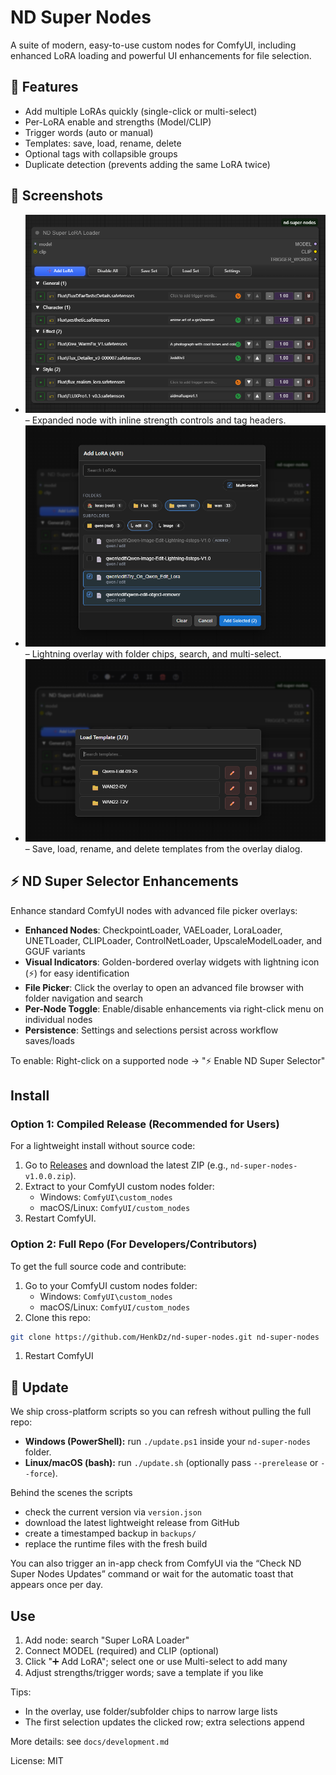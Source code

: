 # ND Super Nodes

A suite of modern, easy-to-use custom nodes for ComfyUI, including enhanced LoRA loading and powerful UI enhancements for file selection.

## 🌟 Features

- Add multiple LoRAs quickly (single-click or multi-select)
- Per-LoRA enable and strengths (Model/CLIP)
- Trigger words (auto or manual)
- Templates: save, load, rename, delete
- Optional tags with collapsible groups
- Duplicate detection (prevents adding the same LoRA twice)

## 📸 Screenshots


- ![Super LoRA Loader node overview](docs/media/super-lora-loader-overview.png) – Expanded node with inline strength controls and tag headers.
- ![ND Super Selector overlay picker](docs/media/nd-power-ui-overlay.png) – Lightning overlay with folder chips, search, and multi-select.
- ![Template browser and quick actions](docs/media/template-browser.png) – Save, load, rename, and delete templates from the overlay dialog.

## ⚡ ND Super Selector Enhancements

Enhance standard ComfyUI nodes with advanced file picker overlays:

- **Enhanced Nodes**: CheckpointLoader, VAELoader, LoraLoader, UNETLoader, CLIPLoader, ControlNetLoader, UpscaleModelLoader, and GGUF variants
- **Visual Indicators**: Golden-bordered overlay widgets with lightning icon (⚡) for easy identification
- **File Picker**: Click the overlay to open an advanced file browser with folder navigation and search
- **Per-Node Toggle**: Enable/disable enhancements via right-click menu on individual nodes
- **Persistence**: Settings and selections persist across workflow saves/loads

To enable: Right-click on a supported node → "⚡ Enable ND Super Selector"

## Install

### Option 1: Compiled Release (Recommended for Users)

For a lightweight install without source code:

1. Go to [Releases](https://github.com/HenkDz/nd-super-nodes/releases) and download the latest ZIP (e.g., `nd-super-nodes-v1.0.0.zip`).
2. Extract to your ComfyUI custom nodes folder:
   - Windows: `ComfyUI\custom_nodes`
   - macOS/Linux: `ComfyUI/custom_nodes`
3. Restart ComfyUI.

### Option 2: Full Repo (For Developers/Contributors)

To get the full source code and contribute:

1. Go to your ComfyUI custom nodes folder:
   - Windows: `ComfyUI\custom_nodes`
   - macOS/Linux: `ComfyUI/custom_nodes`
2. Clone this repo:

```bash
git clone https://github.com/HenkDz/nd-super-nodes.git nd-super-nodes
```

1. Restart ComfyUI

## 🔁 Update

We ship cross-platform scripts so you can refresh without pulling the full repo:

- **Windows (PowerShell):** run `./update.ps1` inside your `nd-super-nodes` folder.
- **Linux/macOS (bash):** run `./update.sh` (optionally pass `--prerelease` or `--force`).

Behind the scenes the scripts

- check the current version via `version.json`
- download the latest lightweight release from GitHub
- create a timestamped backup in `backups/`
- replace the runtime files with the fresh build

You can also trigger an in-app check from ComfyUI via the “Check ND Super Nodes Updates” command or wait for the automatic toast that appears once per day.

## Use

1) Add node: search "Super LoRA Loader"
2) Connect MODEL (required) and CLIP (optional)
3) Click "➕ Add LoRA"; select one or use Multi-select to add many
4) Adjust strengths/trigger words; save a template if you like

Tips:

- In the overlay, use folder/subfolder chips to narrow large lists
- The first selection updates the clicked row; extra selections append

More details: see `docs/development.md`

License: MIT
